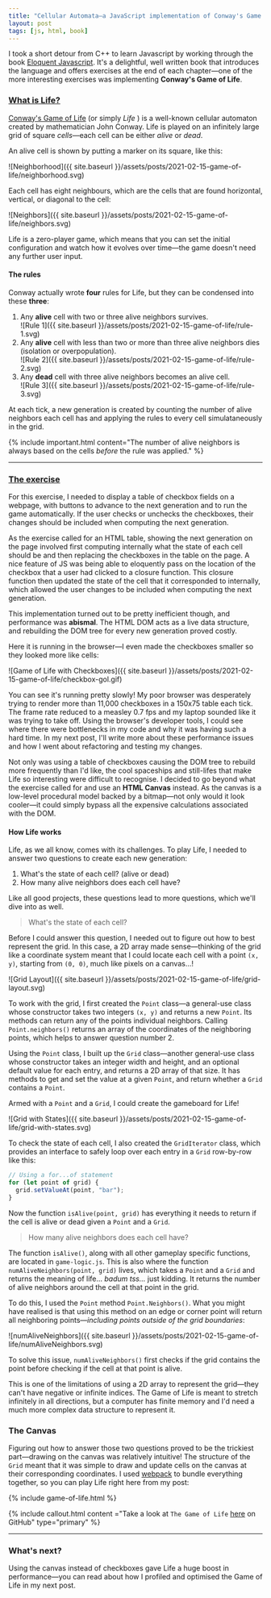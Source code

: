 ```yaml
---
title: "Cellular Automata—a JavaScript implementation of Conway's Game of Life"
layout: post
tags: [js, html, book]
---
```


I took a short detour from C++ to learn Javascript by working through the book [Eloquent Javascript](https://amzn.to/2LMjeuY). It's a delightful, well written book that introduces the language and offers exercises at the end of each chapter—one of the more interesting exercises was implementing **Conway's Game of Life**.

### [What is Life?](#what-is-life)

[Conway's Game of Life](https://en.wikipedia.org/wiki/Conway%27s_Game_of_Life) (or simply *Life* ) is a well-known cellular automaton created by mathematician John Conway. Life is played on an infinitely large grid of square *cells*—each cell can be either *alive* or *dead*.

An alive cell is shown by putting a marker on its square, like this:
<!--more-->

![Neighborhood]({{ site.baseurl }}/assets/posts/2021-02-15-game-of-life/neighborhood.svg)

Each cell has eight neighbours, which are the cells that are found horizontal, vertical, or diagonal to the cell:

![Neighbors]({{ site.baseurl }}/assets/posts/2021-02-15-game-of-life/neighbors.svg)

Life is a zero-player game, which means that you can set the initial configuration and watch how it evolves over time—the game doesn't need any further user input.

#### The rules

Conway actually wrote **four** rules for Life, but they can be condensed into these **three**:

1. Any **alive** cell with two or three alive neighbors survives.
<br>![Rule 1]({{ site.baseurl }}/assets/posts/2021-02-15-game-of-life/rule-1.svg)
2. Any **alive** cell with less than two or more than three alive neighbors dies (isolation or overpopulation).
<br>![Rule 2]({{ site.baseurl }}/assets/posts/2021-02-15-game-of-life/rule-2.svg)
3. Any **dead** cell with three alive neighbors becomes an alive cell.
<br>![Rule 3]({{ site.baseurl }}/assets/posts/2021-02-15-game-of-life/rule-3.svg)

At each tick, a new generation is created by counting the number of alive neighbors each cell has and applying the rules to every cell simulataneously in the grid. 

{% include important.html
    content="The number of alive neighbors is always based on the cells *before* the rule was applied." %}

---

### [The exercise](#the-exercise)

For this exercise, I needed to display a table of checkbox fields on a webpage, with buttons to advance to the next generation and to run the game automatically. If the user checks or unchecks the checkboxes, their changes should be included when computing the next generation.

As the exercise called for an HTML table, showing the next generation on the page involved first computing internally what the state of each cell should be and then replacing the checkboxes in the table on the page. A nice feature of JS was being able to eloquently pass on the location of the checkbox that a user had clicked to a closure function. This closure function then updated the state of the cell that it corresponded to internally, which allowed the user changes to be included when computing the next generation.

This implementation turned out to be pretty inefficient though, and performance was **abismal**. The HTML DOM acts as a live data structure, and rebuilding the DOM tree for every new generation proved costly.

Here it is running in the browser—I even made the checkboxes smaller so they looked more like cells:

![Game of Life with Checkboxes]({{ site.baseurl }}/assets/posts/2021-02-15-game-of-life/checkbox-gol.gif)

You can see it's running pretty slowly! My poor browser was desperately trying to render more than 11,000 checkboxes in a 150x75 table each tick. The frame rate reduced to a measley 0.7 fps and my laptop sounded like it was trying to take off. Using the browser's developer tools, I could see where there were bottlenecks in my code and why it was having such a hard time. In my next post, I'll write more about these performance issues and how I went about refactoring and testing my changes.

Not only was using a table of checkboxes causing the DOM tree to rebuild more frequently than I'd like, the cool spaceships and still-lifes that make Life so interesting were difficult to recognise. I decided to go beyond what the exercise called for and use an **HTML Canvas** instead. As the canvas is a low-level procedural model backed by a bitmap—not only would it look cooler—it could simply bypass all the expensive calculations associated with the DOM. 

#### How Life works

Life, as we all know, comes with its challenges. To play Life, I needed to answer two questions to create each new generation:

1. What's the state of each cell? (alive or dead)
2. How many alive neighbors does each cell have?

Like all good projects, these questions lead to more questions, which we'll dive into as well.

> What's the state of each cell?

Before I could answer this question, I needed out to figure out how to best represent the grid. In this case, a 2D array made sense—thinking of the grid like a coordinate system meant that I could locate each cell with a point `(x, y)`, starting from `(0, 0)`, much like pixels on a canvas...!

![Grid Layout]({{ site.baseurl }}/assets/posts/2021-02-15-game-of-life/grid-layout.svg)

To work with the grid, I first created the `Point` class—a general-use class whose constructor takes two integers `(x, y)` and returns a new `Point`. Its methods can return any of the points individual neighbors. Calling `Point.neighbors()` returns an array of the coordinates of the neighboring points, which helps to answer question number 2.

Using the `Point` class, I built up the `Grid` class—another general-use class whose constructor takes an integer width and height, and an optional default value for each entry, and returns a 2D array of that size. It has methods to get and set the value at a given `Point`, and return whether a `Grid` contains a `Point`.

Armed with a `Point` and a `Grid`, I could create the gameboard for Life!

![Grid with States]({{ site.baseurl }}/assets/posts/2021-02-15-game-of-life/grid-with-states.svg)


To check the state of each cell, I also created the `GridIterator` class, which provides an interface to safely loop over each entry in a `Grid` row-by-row like this:

```js
// Using a for...of statement
for (let point of grid) {
  grid.setValueAt(point, "bar");
}
```

Now the function `isAlive(point, grid)` has everything it needs to return if the cell is alive or dead given a `Point` and a `Grid`.

> How many alive neighbors does each cell have?

The function `isAlive()`, along with all other gameplay specific functions, are located in `game-logic.js`. This is also where the function `numAliveNeighbors(point, grid)` lives, which takes a `Point` and a `Grid` and returns the meaning of life... *badum tss...* just kidding. It returns the number of alive neighbors around the cell at that point in the grid.

To do this, I used the `Point` method `Point.Neighbors()`. What you might have realised is that using this method on an edge or corner point will return all neighboring points—*including points outside of the grid boundaries*:

![numAliveNeighbors]({{ site.baseurl }}/assets/posts/2021-02-15-game-of-life/numAliveNeighbors.svg)

To solve this issue, `numAliveNeighbors()` first checks if the grid contains the point before checking if the cell at that point is alive.

This is one of the limitations of using a 2D array to represent the grid—they can't have negative or infinite indices. The Game of Life is meant to stretch infinitely in all directions, but a computer has finite memory and I'd need a much more complex data structure to represent it.

### The Canvas

Figuring out how to answer those two questions proved to be the trickiest part—drawing on the canvas was relatively intuitive! The structure of the `Grid` meant that it was simple to draw and update cells on the canvas at their corresponding coordinates. I used [webpack](https://webpack.js.org) to bundle everything together, so you can play Life right here from my post:

{% include game-of-life.html %}

{% include callout.html
    content ="Take a look at `The Game of Life` [here](https://www.github.com/tessapower/game-of-life) on GitHub"
    type="primary" %}

---

### What's next?

Using the canvas instead of checkboxes gave Life a huge boost in performance—you can read about how I profiled and optimised the Game of Life in my next post.

